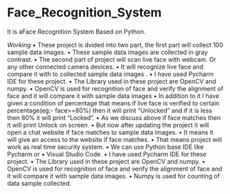 # Face_Recognition_System
It is aFace Recognition System Based on Python.

*Working*
•	These project is dvided into two part, the first part will collect 100 sample data images.
•	These sample data images are collected in gray contrast.
•	The second part of project will scan live face with webcam. Or any other connected camera devices.
•	It will recognize live face and compare it with to collected sample data images .
•	I have used Pycharm IDE for these project.
•	The Library used in these project are OpenCV and numpy.
•	OpenCV is used for recognition of face and verify the alignment of face and it will compare it with sample data images
•	In addition to it I have given a condition of percentage that means if live face is verified to certain percentage(eg:- face>=80%) then it will print “Unlocked” and if  it is less then 80% it will print “Locked”.
•	As we discuss above if face matches then it will print Unlock on screen.
•	But  now after updating the project it will open a chat website if face matches to sample data images.
•	It means it will give an access to the website if face matches.
•	That means project will work as real time security system.
•	We can use Python base IDE like Pycharm or
•	    Visual Studio Code.
•	I have used Pycharm IDE for these project.
•	The Library used in these project are OpenCV and numpy.
•	OpenCV is used for recognition of face and verify the alignment of face and it will compare it with sample data images.
•	Numpy is used for counting of data sample collected.

